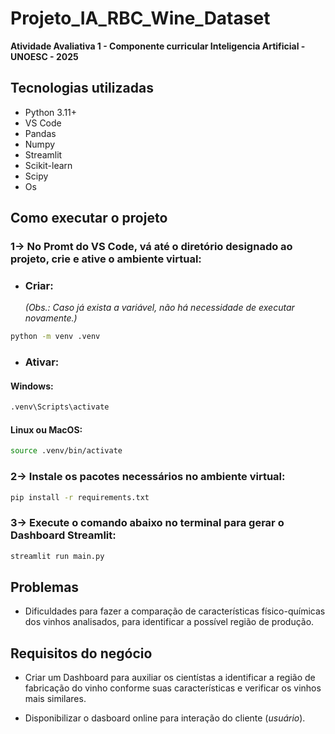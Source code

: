 # **Projeto_IA_RBC_Wine_Dataset**
**Atividade Avaliativa 1 - Componente curricular Inteligencia Artificial - UNOESC - 2025**



## Tecnologias utilizadas
- Python 3.11+
- VS Code
- Pandas
- Numpy
- Streamlit
- Scikit-learn
- Scipy
- Os

## Como executar o projeto

### 1→ No Promt do VS Code, vá até o diretório designado ao projeto, crie e ative o ambiente virtual:
 
* ### Criar: 
    *(Obs.: Caso já exista a variável, não há necessidade de executar novamente.)*
```bash
python -m venv .venv
```    

* ### Ativar:

#### **Windows:**  
```bash
.venv\Scripts\activate
```
   
#### **Linux ou MacOS:**   
```bash
source .venv/bin/activate
```

### 2→ Instale os pacotes necessários no ambiente virtual:

```bash
pip install -r requirements.txt
``` 

### 3→ Execute o comando abaixo no terminal para gerar o Dashboard Streamlit:

```bash
streamlit run main.py
```


## Problemas
- Dificuldades para fazer a comparação de características físico-químicas dos vinhos analisados, para identificar a possível região de produção.

## Requisitos do negócio
- Criar um Dashboard para auxiliar os cientístas a identificar a região de fabricação do vinho conforme suas características e verificar os vinhos mais similares.

- Disponibilizar o dasboard online para interação do cliente (*usuário*).